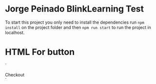 # Jorge Peinado BlinkLearning Test

To start this project you only need to install the dependencies run `npm install` on the project folder and then `npm run start` to run the project in localhost.

# HTML For button

´<div class="custom-button">
  <div class="button-inner">
    <span class="button-text">Checkout</span>      
  </div>
</div>´
